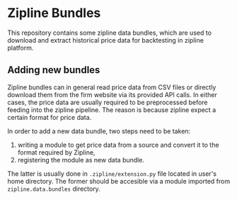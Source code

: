 Zipline Bundles
===============

This repository contains some zipline data bundles, which are used to
download and extract historical price data for backtesting in zipline
platform.

## Adding new bundles
Zipline bundles can in general read price data from CSV files or
directly download them from the firm website via its provided API
calls. In either cases, the price data are usually required to be
preprocessed before feeding into the zipline pipeline. The reason is
because zipline expect a certain format for price data.

In order to add a new data bundle, two steps need to be taken:
1. writing a module to get price data from a source and convert it to
the format required by Zipline,
2. registering the module as new data bundle.

The latter is usually done in `.zipline/extension.py` file located in
user's home directory. The former should be accesible via a module
imported from `zipline.data.bundles` directory.



